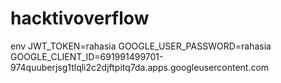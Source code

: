 # hacktivoverflow

env
JWT_TOKEN=rahasia
GOOGLE_USER_PASSWORD=rahasia
GOOGLE_CLIENT_ID=691991499701-974quuberjsg1tlqli2c2djftpitq7da.apps.googleusercontent.com